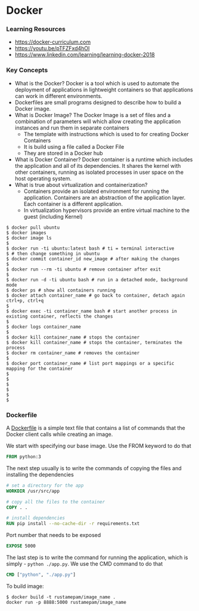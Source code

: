 # Docker 

### Learning Resources
- https://docker-curriculum.com
- https://youtu.be/pTFZFxd4hOI
- https://www.linkedin.com/learning/learning-docker-2018

### Key Concepts
- What is the Docker? Docker is a tool which is used to automate the deployment of applications in lightweight containers so that applications can work in different environments.
- Dockerfiles are small programs designed to describe how to build a Docker image.
- What is Docker Image? The Docker Image is a set of files and a combination of parameters will which allow creating the application instances and run them in separate containers
    - The template with instructions which is used to for creating Docker Containers
    - It is build using a file called a Docker File
    - They are stored in a Docker hub
- What is Docker Container? Docker container is a runtime which includes the application and all of its dependencies. It shares the kernel with other containers, running as isolated processes in user space on the host operating system.
- What is true about virtualization and containerization? 
    - Containers provide an isolated environment for running the application. Containers are an abstraction of the application layer. Each container is a different application. 
    - In virtualization hypervisors provide an entire virtual machine to the guest (including Kernel)


```shell
$ docker pull ubuntu
$ docker images
$ docker image ls
$
$ docker run -ti ubuntu:latest bash # ti = terminal interactive
$ # then change something in ubuntu
$ docker commit container_id new_image # after making the changes
$ 
$ docker run --rm -ti ubuntu # remove container after exit
$
$ docker run -d -ti ubuntu bash # run in a detached mode, background mode
$ docker ps # show all containers running
$ docker attach container_name # go back to container, detach again ctrl+p, ctrl+q
$ 
$ docker exec -ti container_name bash # start another process in existing container, reflects the changes
$ 
$ docker logs container_name
$ 
$ docker kill container_name # stops the container
$ docker kill container_name # stops the container, terminates the process
$ docker rm container_name # removes the container
$
$ docker port container_name # list port mappings or a specific mapping for the container
$ 
$
$
$
$
$
```

### Dockerfile
A [Dockerfile](https://docs.docker.com/engine/reference/builder/#from) is a simple text file that contains a list of commands that the Docker client calls while creating an image. 

We start with specifying our base image. Use the FROM keyword to do that 
```dockerfile
FROM python:3 
```
The next step usually is to write the commands of copying the files and installing the dependencies 
```dockerfile
# set a directory for the app
WORKDIR /usr/src/app

# copy all the files to the container
COPY . .

# install dependencies
RUN pip install --no-cache-dir -r requirements.txt
```
Port number that needs to be exposed
```dockerfile
EXPOSE 5000
```
The last step is to write the command for running the application, which is simply - `python ./app.py`. We use the CMD command to do that 
```dockerfile
CMD ["python", "./app.py"]
```
To build image:
```shell
$ docker build -t rustamepam/image_name .
docker run -p 8888:5000 rustamepam/image_name
```